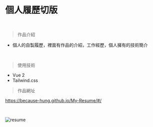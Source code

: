 # 個人履歷切版

<br />

> 作品介紹
+ 個人的自製履歷，裡面有作品的介紹，工作經歷，個人擁有的技術簡介

<br />

> 使用技術
+ Vue 2 
+ Tailwind.css

> 作品網址

https://because-hung.github.io/My-Resume/#/

<br />


![resume](https://user-images.githubusercontent.com/63777618/204410103-cf71a281-5e8e-4091-afe4-b938657fe482.png)
